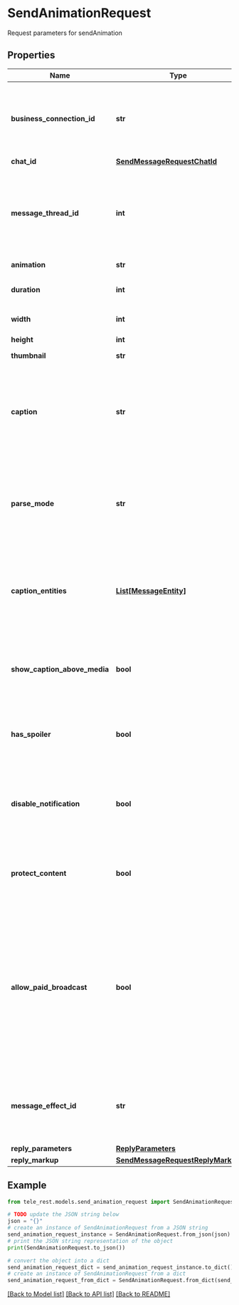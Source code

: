 # SendAnimationRequest

Request parameters for sendAnimation

## Properties

Name | Type | Description | Notes
------------ | ------------- | ------------- | -------------
**business_connection_id** | **str** | Unique identifier of the business connection on behalf of which the message will be sent | [optional] 
**chat_id** | [**SendMessageRequestChatId**](SendMessageRequestChatId.md) |  | 
**message_thread_id** | **int** | Unique identifier for the target message thread (topic) of the forum; for forum supergroups only | [optional] 
**animation** | **str** |  | 
**duration** | **int** | Duration of sent animation in seconds | [optional] 
**width** | **int** | Animation width | [optional] 
**height** | **int** | Animation height | [optional] 
**thumbnail** | **str** |  | [optional] 
**caption** | **str** | Animation caption (may also be used when resending animation by *file\\_id*), 0-1024 characters after entities parsing | [optional] 
**parse_mode** | **str** | Mode for parsing entities in the animation caption. See [formatting options](https://core.telegram.org/bots/api/#formatting-options) for more details. | [optional] 
**caption_entities** | [**List[MessageEntity]**](MessageEntity.md) | A JSON-serialized list of special entities that appear in the caption, which can be specified instead of *parse\\_mode* | [optional] 
**show_caption_above_media** | **bool** | Pass *True*, if the caption must be shown above the message media | [optional] 
**has_spoiler** | **bool** | Pass *True* if the animation needs to be covered with a spoiler animation | [optional] 
**disable_notification** | **bool** | Sends the message [silently](https://telegram.org/blog/channels-2-0#silent-messages). Users will receive a notification with no sound. | [optional] 
**protect_content** | **bool** | Protects the contents of the sent message from forwarding and saving | [optional] 
**allow_paid_broadcast** | **bool** | Pass *True* to allow up to 1000 messages per second, ignoring [broadcasting limits](https://core.telegram.org/bots/faq#how-can-i-message-all-of-my-bot-39s-subscribers-at-once) for a fee of 0.1 Telegram Stars per message. The relevant Stars will be withdrawn from the bot&#39;s balance | [optional] 
**message_effect_id** | **str** | Unique identifier of the message effect to be added to the message; for private chats only | [optional] 
**reply_parameters** | [**ReplyParameters**](ReplyParameters.md) |  | [optional] 
**reply_markup** | [**SendMessageRequestReplyMarkup**](SendMessageRequestReplyMarkup.md) |  | [optional] 

## Example

```python
from tele_rest.models.send_animation_request import SendAnimationRequest

# TODO update the JSON string below
json = "{}"
# create an instance of SendAnimationRequest from a JSON string
send_animation_request_instance = SendAnimationRequest.from_json(json)
# print the JSON string representation of the object
print(SendAnimationRequest.to_json())

# convert the object into a dict
send_animation_request_dict = send_animation_request_instance.to_dict()
# create an instance of SendAnimationRequest from a dict
send_animation_request_from_dict = SendAnimationRequest.from_dict(send_animation_request_dict)
```
[[Back to Model list]](../README.md#documentation-for-models) [[Back to API list]](../README.md#documentation-for-api-endpoints) [[Back to README]](../README.md)


